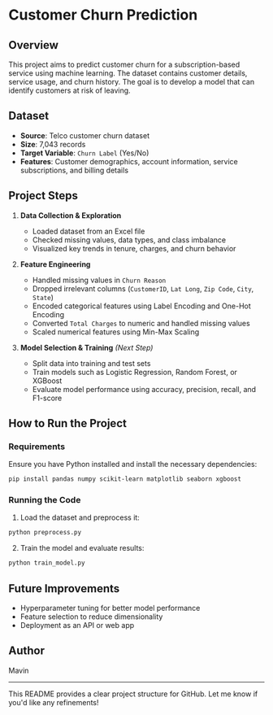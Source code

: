 # Customer Churn Prediction

## Overview
This project aims to predict customer churn for a subscription-based service using machine learning. The dataset contains customer details, service usage, and churn history. The goal is to develop a model that can identify customers at risk of leaving.

## Dataset
- **Source**: Telco customer churn dataset
- **Size**: 7,043 records
- **Target Variable**: `Churn Label` (Yes/No)
- **Features**: Customer demographics, account information, service subscriptions, and billing details

## Project Steps
1. **Data Collection & Exploration**
   - Loaded dataset from an Excel file
   - Checked missing values, data types, and class imbalance
   - Visualized key trends in tenure, charges, and churn behavior

2. **Feature Engineering**
   - Handled missing values in `Churn Reason`
   - Dropped irrelevant columns (`CustomerID`, `Lat Long`, `Zip Code`, `City`, `State`)
   - Encoded categorical features using Label Encoding and One-Hot Encoding
   - Converted `Total Charges` to numeric and handled missing values
   - Scaled numerical features using Min-Max Scaling

3. **Model Selection & Training** *(Next Step)*
   - Split data into training and test sets
   - Train models such as Logistic Regression, Random Forest, or XGBoost
   - Evaluate model performance using accuracy, precision, recall, and F1-score

## How to Run the Project
### Requirements
Ensure you have Python installed and install the necessary dependencies:
```sh
pip install pandas numpy scikit-learn matplotlib seaborn xgboost
```

### Running the Code
1. Load the dataset and preprocess it:
```python
python preprocess.py
```
2. Train the model and evaluate results:
```python
python train_model.py
```

## Future Improvements
- Hyperparameter tuning for better model performance
- Feature selection to reduce dimensionality
- Deployment as an API or web app

## Author
Mavin

---
This README provides a clear project structure for GitHub. Let me know if you'd like any refinements!

